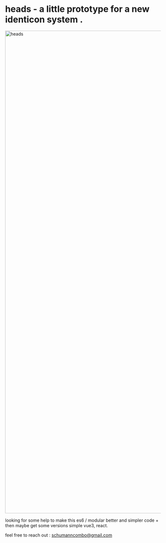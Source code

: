 # heads - a little prototype for a new identicon system . 

<img width="1563" alt="heads" src="https://user-images.githubusercontent.com/569641/203664673-b9eb292a-4173-45f3-a547-694cfe25a54a.png">

looking for some help to make this es6 / modular better and simpler code +
then maybe get some versions simple vue3, react.

feel free to reach out : schumanncombo@gmail.com


